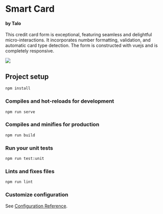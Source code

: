 # Smart Card
#### by Talo

This credit card form is exceptional, featuring seamless and delightful micro-interactions. It incorporates number formatting, validation, and automatic card type detection. The form is constructed with vuejs and is completely responsive.

![](demo.gif)


## Project setup
```
npm install
```

### Compiles and hot-reloads for development
```
npm run serve
```

### Compiles and minifies for production
```
npm run build
```

### Run your unit tests
```
npm run test:unit
```

### Lints and fixes files
```
npm run lint
```

### Customize configuration
See [Configuration Reference](https://cli.vuejs.org/config/).
